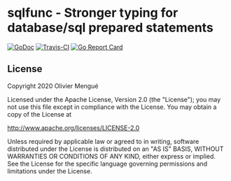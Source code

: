 # sqlfunc - Stronger typing for database/sql prepared statements

[![GoDoc](https://img.shields.io/badge/godoc-reference-blue.svg)](https://pkg.go.dev/github.com/dolmen-go/sqlfunc)
[![Travis-CI](https://api.travis-ci.org/dolmen-go/sqlfunc.svg?branch=master)](https://travis-ci.org/dolmen-go/sqlfunc)
[![Go Report Card](https://goreportcard.com/badge/github.com/dolmen-go/sqlfunc)](https://goreportcard.com/report/github.com/dolmen-go/sqlfunc)


## License

Copyright 2020 Olivier Mengué

Licensed under the Apache License, Version 2.0 (the "License");
you may not use this file except in compliance with the License.
You may obtain a copy of the License at

   http://www.apache.org/licenses/LICENSE-2.0

Unless required by applicable law or agreed to in writing, software
distributed under the License is distributed on an "AS IS" BASIS,
WITHOUT WARRANTIES OR CONDITIONS OF ANY KIND, either express or implied.
See the License for the specific language governing permissions and
limitations under the License.
